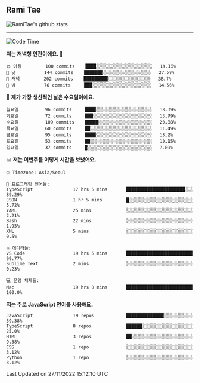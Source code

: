 ## Rami Tae

![RamiTae's github stats](https://github-readme-stats.vercel.app/api?username=RamiTae&show_icons=true&theme=tokyonight)

---
<!--START_SECTION:waka-->
![Code Time](http://img.shields.io/badge/Code%20Time-554%20hrs%2017%20mins-blue)

**저는 저녁형 인간이에요. 🦉** 

```text
🌞 아침         100 commits    ████░░░░░░░░░░░░░░░░░░░░░   19.16% 
🌆 낮　         144 commits    ███████░░░░░░░░░░░░░░░░░░   27.59% 
🌃 저녁         202 commits    █████████░░░░░░░░░░░░░░░░   38.7% 
🌙 밤　         76 commits     ███░░░░░░░░░░░░░░░░░░░░░░   14.56%

```
📅 **제가 가장 생산적인 날은 수요일이에요.** 

```text
월요일          96 commits     ████░░░░░░░░░░░░░░░░░░░░░   18.39% 
화요일          72 commits     ███░░░░░░░░░░░░░░░░░░░░░░   13.79% 
수요일          109 commits    █████░░░░░░░░░░░░░░░░░░░░   20.88% 
목요일          60 commits     ██░░░░░░░░░░░░░░░░░░░░░░░   11.49% 
금요일          95 commits     ████░░░░░░░░░░░░░░░░░░░░░   18.2% 
토요일          53 commits     ██░░░░░░░░░░░░░░░░░░░░░░░   10.15% 
일요일          37 commits     █░░░░░░░░░░░░░░░░░░░░░░░░   7.09%

```


📊 **저는 이번주를 이렇게 시간을 보냈어요.** 

```text
⌚︎ Timezone: Asia/Seoul

💬 프로그래밍 언어들: 
TypeScript               17 hrs 5 mins       ██████████████████████░░░   89.29% 
JSON                     1 hr 5 mins         █░░░░░░░░░░░░░░░░░░░░░░░░   5.72% 
YAML                     25 mins             ░░░░░░░░░░░░░░░░░░░░░░░░░   2.21% 
Bash                     22 mins             ░░░░░░░░░░░░░░░░░░░░░░░░░   1.95% 
XML                      5 mins              ░░░░░░░░░░░░░░░░░░░░░░░░░   0.5%

🔥 에디터들: 
VS Code                  19 hrs 5 mins       █████████████████████████   99.77% 
Sublime Text             2 mins              ░░░░░░░░░░░░░░░░░░░░░░░░░   0.23%

💻 운영 체제들: 
Mac                      19 hrs 8 mins       █████████████████████████   100.0%

```

**저는 주로 JavaScript 언어를 사용해요.** 

```text
JavaScript               19 repos            ██████████████░░░░░░░░░░░   59.38% 
TypeScript               8 repos             ██████░░░░░░░░░░░░░░░░░░░   25.0% 
HTML                     3 repos             ██░░░░░░░░░░░░░░░░░░░░░░░   9.38% 
CSS                      1 repo              ░░░░░░░░░░░░░░░░░░░░░░░░░   3.12% 
Python                   1 repo              ░░░░░░░░░░░░░░░░░░░░░░░░░   3.12%

```



 Last Updated on 27/11/2022 15:12:10 UTC
<!--END_SECTION:waka-->

